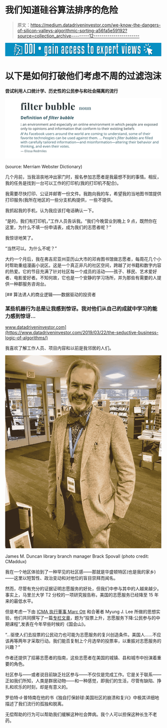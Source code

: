 # 我们知道硅谷算法排序的危险

> 原文：<https://medium.datadriveninvestor.com/we-know-the-dangers-of-silicon-valleys-algorithmic-sorting-a56fa5e59192?source=collection_archive---------12----------------------->

[![](img/179cd71abc4dca553e8f8217a1375c21.png)](http://www.track.datadriveninvestor.com/1B9E)

# 以下是如何打破他们考虑不周的过滤泡沫

**尝试利用人口统计学、历史性的公民参与和社会隔离的流行**

![](img/90c84c79f8786cd186232018cbcc4f9a.png)

(source: Merriam Webster Dictionary)

几个月前，当我沮丧地冲出家门时，报名参加志愿者是我最想不到的事情。相反，我的任务是找到一台可以工作的打印机(我的打印机不配合)。

我需要尽快打印、公证并邮寄一份文件。我跑向我的车，希望我的当地图书馆提供打印服务(我所在地区的一些分支机构提供，一些不提供。

我抓起我的手机，认为我应该打电话确认一下。

“是的，我们有打印机，”工作人员告诉我。“我们今晚营业到晚上 9 点，既然你在这里，为什么不填一份申请表，成为我们的志愿者呢？”

我惊讶地笑了。

“当然可以。为什么不呢？”

大约一个月后，我在弗吉尼亚州亚历山大市的邓肯图书馆做志愿者，每周花几个小时帮助重组漫画小说区。这是一个真正非凡的社区空间，跨越了对书籍和数字内容的热爱。它的节目充满了针对社区每一个成员的活动——孩子、移民、艺术爱好者、电影爱好者。不知何故，它也是一个安静的学习场所，并为那些有需要的人提供一种郡服务咨询台。

[](https://www.datadriveninvestor.com/2019/03/22/the-seductive-business-logic-of-algorithms/) [## 算法诱人的商业逻辑——数据驱动的投资者

### 某些机器行为总是让我感到惊讶。我对他们从自己的成就中学习的能力感到惊讶…

www.datadriveninvestor.com](https://www.datadriveninvestor.com/2019/03/22/the-seductive-business-logic-of-algorithms/) 

我喜欢了解工作人员、项目内容和以前是我邻居的人们。

![](img/6df7ee09071270a8db2e207e4faf3ade.png)

James M. Duncan library branch manager Brack Spovall (photo credit: CMaddux)

我在一个地区体验到了一种罕见的社区感——那就是华盛顿特区(也是我的家乡)——这里以短暂性、政治变动和对地位的盲目崇拜而闻名。

然而，尽管有充分的证据证明志愿服务的好处，但我们中参与其中的人越来越少。事实上，马里兰大学 T2 分校的一项研究报告称，美国的志愿服务已经降至 15 年来的最低水平。

但是考虑一下由 [ICMA 执行董事 Marc Ott](https://icma.org/executive-director) 和合著者 Myung J. Lee 所做的思想实验，他们共同撰写了一篇[专栏文章](https://thehill.com/blogs/congress-blog/politics/426409-voting-is-up-volunteering-is-down-midterm-lessons-for-civic)，题为“投票上升，志愿服务下降:公民参与的中期课程”,发表在今年早些时候的《国会山》。

“…驱使人们去投票的公民动力也可能为志愿服务的复兴创造条件。美国人……不应该再等两年才采取行动。我们能否复制上个月选举的投票率，以重振对志愿服务的兴趣？”

作者还提供了招募志愿者的指南，这些志愿者在美国的城镇、县和城市中扮演着重要的角色。

社区参与——或者说目前缺乏社区参与——不仅仅是完成工作。它是关于联系——正如我们所知，人类是群居动物——和一种感觉，即我们的生活，尽管有缺陷、挣扎和欢乐的时刻，却是有意义的。

罗伯特·d·普特南在他的书《独自打保龄球:美国社区的崩溃和复兴》中极其详细地描述了我们流行的孤独和脱离。

无偿帮助的行为可以帮助我们缓解这种社会弊病。我个人可以担保这种长生不老药。